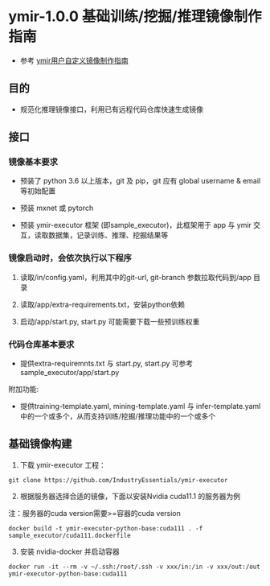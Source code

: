 # ymir-1.0.0 基础训练/挖掘/推理镜像制作指南

* 参考 [ymir用户自定义镜像制作指南](https://github.com/IndustryEssentials/ymir/tree/master/docker_executor/sample_executor)

## 目的

* 规范化推理镜像接口，利用已有远程代码仓库快速生成镜像

## 接口

### 镜像基本要求

- 预装了 python 3.6 以上版本，git 及 pip，git 应有 global username & email 等初始配置

- 预装 mxnet 或 pytorch

- 预装 ymir-executor 框架 (即sample_executor)，此框架用于 app 与 ymir 交互，读取数据集，记录训练、推理、挖掘结果等

### 镜像启动时，会依次执行以下程序 

1. 读取/in/config.yaml，利用其中的git-url, git-branch 参数拉取代码到/app 目录

2. 读取/app/extra-requirements.txt，安装python依赖

3. 启动/app/start.py, start.py 可能需要下载一些预训练权重

### 代码仓库基本要求

- 提供extra-requiremnts.txt 与 start.py, start.py 可参考sample_executor/app/start.py

附加功能:

- 提供training-template.yaml, mining-template.yaml 与 infer-template.yaml 中的一个或多个，从而支持训练/挖掘/推理功能中的一个或多个

## 基础镜像构建

1. 下载 ymir-executor 工程：

```
git clone https://github.com/IndustryEssentials/ymir-executor
```

2. 根据服务器选择合适的镜像，下面以安装Nvidia cuda11.1 的服务器为例

注：服务器的cuda version需要>=容器的cuda version

```
docker build -t ymir-executor-python-base:cuda111 . -f sample_executor/cuda111.dockerfile
```

3. 安装 nvidia-docker 并启动容器

```
docker run -it --rm -v ~/.ssh:/root/.ssh -v xxx/in:/in -v xxx/out:/out ymir-executor-python-base:cuda111
```